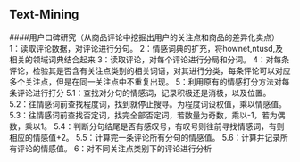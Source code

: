 
## Text-Mining
####用户口碑研究（从商品评论中挖掘出用户的关注点和商品的差异化卖点）
1：读取评论数据，对评论进行分句。
2：情感词典的扩充，将hownet,ntusd,及相关的领域词典结合起来
3：读取评论，对每个评论进行分局和分词。
4：对每条评论，检验其是否含有关注点类别的相关词语，对其进行分类，每条评论可以对应多个关注点，但是在同一关注点中不重复出现。
5：利用原有的情感打分方法对每条评论进行打分
5.1：查找对分句的情感词，记录积极还是消极，以及位置。
5.2：往情感词前查找程度词，找到就停止搜寻。为程度词设权值，乘以情感值。
5.3：往情感词前查找否定词，找完全部否定词，若数量为奇数，乘以-1，若为偶数，乘以1。
5.4：判断分句结尾是否有感叹号，有叹号则往前寻找情感词，有则相应的情感值+2。
5.5：计算完一条评论所有分句的情感值。
5.6：计算并记录所有评论的情感值。
6：对不同关注点类别下的评论进行分析


